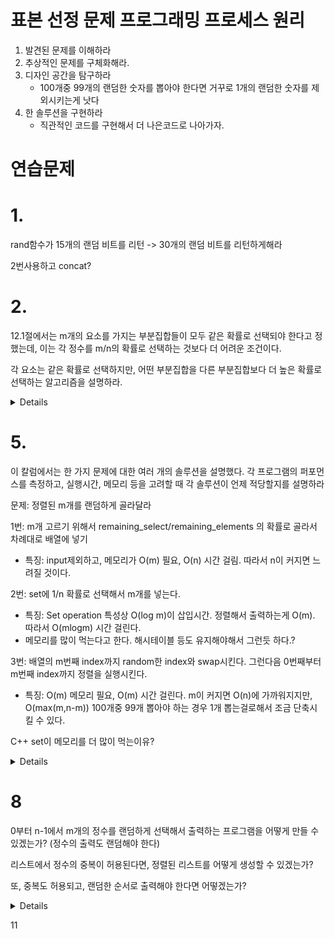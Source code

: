 # 표본 선정 문제 프로그래밍 프로세스 원리

1. 발견된 문제를 이해하라
2. 추상적인 문제를 구체화해라. 
3. 디자인 공간을 탐구하라
   -  100개중 99개의 랜덤한 숫자를 뽑아야 한다면 거꾸로 1개의 랜덤한 숫자를 제외시키는게 낫다
4. 한 솔루션을 구현하라 
   -  직관적인 코드를 구현해서 더 나은코드로 나아가자. 


# 연습문제 

# 1. 
rand함수가 15개의 랜덤 비트를 리턴 -> 30개의 랜덤 비트를 리턴하게해라

2번사용하고 concat? 

# 2.

12.1절에서는 m개의 요소를 가지는 부분집합들이 모두 같은 확률로 선택되야 한다고 정했는데, 이는 각 정수를 m/n의 확률로 선택하는 것보다 더 어려운 조건이다. 

각 요소는 같은 확률로 선택하지만, 어떤 부분집합을 다른 부분집합보다 더 높은 확률로 선택하는 알고리즘을 설명하라. 


<details>

m개를 고르고 싶고, n개의 요소가 있는 배열이 주어진다. 

각 요소가 같은 확률로 선택되야 한다면, n이나 m을 줄여나가지 않고, 각 요소를 m/n의 확률로 선택하면 된다.

다만, 이렇게 선택하면 m개를 넘을 수도 있으니까, 제외시키는 로직이 추가되야 한다. 

이 상태에서 앞에서부터 m개를 고르면 같은 확률로 선택했다고 볼 수 있나? 그렇진 않을거같은데 (앞에있는 요소가 더 높은 확률로 골라지니까 사실상 m/n * m/(뽑힌 C개))


### 연습문제 해답

0에서 n-1까지 m개의 정수를 선택하려면, 범위에서 i를 랜덤하게 고르고 (그러면 C개가 뽑히는데,) 특정 랜덤 정수 i를 골라서 i번째부터 m개를 고르면 된다. (최대범위 넘으면 0부터)

그러면 각 정수가 모두 m/n 확률로 선택된 셈이지만, 특정 부분집합이 더 많이 선택될 것이다.(이를테면 m이 크다면 항상 0번째랑 가까운게 더 많이 선택될 것이다.) 


</details>


# 5. 

이 칼럼에서는 한 가지 문제에 대한 여러 개의 솔루션을 설명했다. 각 프로그램의 퍼포먼스를 측정하고, 실행시간, 메모리 등을 고려할 때 각 솔루션이 언제 적당할지를 설명하라 

문제: 정렬된 m개를 랜덤하게 골라달라

1번: m개 고르기 위해서 remaining_select/remaining_elements 의 확률로 골라서 차례대로 배열에 넣기
  - 특징: input제외하고, 메모리가 O(m) 필요, O(n) 시간 걸림. 따라서 n이 커지면 느려질 것이다. 

2번: set에 1/n 확률로 선택해서 m개를 넣는다. 
  - 특징: Set operation 특성상 O(log m)이 삽입시간. 정렬해서 출력하는게 O(m). 따라서 O(mlogm) 시간 걸린다.
  - 메모리를 많이 먹는다고 한다. 해시테이블 등도 유지해야해서 그런듯 하다.? 

3번: 배열의 m번째 index까지 random한 index와 swap시킨다. 그런다음 0번째부터 m번째 index까지 정렬을 실행시킨다.
  - 특징: O(m) 메모리 필요, O(m) 시간 걸린다. m이 커지면 O(n)에 가까워지지만, O(max(m,n-m)) 100개중 99개 뽑아야 하는 경우 1개 뽑는걸로해서 조금 단축시킬 수 있다.

 
C++ set이 메모리를 더 많이 먹는이유?

<details>

 std::set이 메모리를 많이 먹는 이유

노드 기반 데이터 구조
  - std::set은 각 원소를 노드(Node) 단위로 저장하며, 각 노드는 추가적인 메타데이터(부가 정보)를 포함합니다.
  - 예를 들어, Red-Black Tree를 사용하면 색상 정보(1bit) 와 포인터(좌, 우, 부모 노드용 3개) 를 추가로 저장해야 합니다.
  - 즉, set<int>을 사용할 경우, int 하나만 저장하는 것이 아니라 추가적인 포인터 3개 + 색상 정보 등이 포함된 구조체(Node) 를 저장하는 방식입니다.

동적 할당 (Heap 메모리 사용)
  - std::set은 원소를 동적으로 할당하며, 각 원소가 힙(heap) 메모리에 개별적으로 저장됩니다.
  - 동적 할당 시에는 할당 오버헤드(extra metadata)도 추가되므로, 연속적인 메모리를 사용하는 vector보다 비효율적입니다.

포인터로 인한 캐시 비효율성
  - std::vector는 내부적으로 연속적인 메모리 블록을 사용하므로, CPU 캐시 친화적인 구조입니다.
  - 반면, std::set은 노드들이 서로 흩어져 있는 포인터 기반 구조이므로, 캐시 효율성이 떨어지고 더 많은 메모리를 요구합니다.

🔹 대안: std::unordered_set
만약 정렬이 필요하지 않고, 단순히 중복을 허용하지 않는 컨테이너가 필요하다면,
👉 std::unordered_set (해시 기반 컨테이너) 를 사용하면 메모리 사용량을 줄일 수도 있습니다.
단, std::unordered_set은 내부적으로 해시 테이블을 사용하므로, 해시 충돌이 많아지면 메모리 사용량이 증가할 수도 있습니다.

</details>



# 8

0부터 n-1에서 m개의 정수를 랜덤하게 선택해서 출력하는 프로그램을 어떻게 만들 수 있겠는가? (정수의 출력도 랜덤해야 한다)

리스트에서 정수의 중복이 허용된다면, 정렬된 리스트를 어떻게 생성할 수 있겠는가? 

또, 중복도 허용되고, 랜덤한 순서로 출력해야 한다면 어떻겠는가? 

<details>

1. m개의 정수를 랜덤하게 선택해서 출력한다면 m번째 index까지 무작위 index와 swap시켜서 그걸 m번째까지 출력할것. 

2. 리스트에서 정수의 중복이 허용된다면, 정렬된 리스트는 1/n 확률로 선택해서 list에 넣어서 차례대로 출력하면될 것.

3. 중복도 허용되고, 랜덤한 순서로 출력해야 한다면?  1/n 확률로 m번째 index까지 swap하고 m번째 index까지 출력한다? 이건 뜻을 잘 모르겠다. 


### 연습문제 해답

1. stdin으로 받을 때, 파일에서 읽어올 때 그냥 m개까지 출력해라. 

2. 중복이 허용된다면 set가 아니라 그냥 list에 넣어서 정렬해서 출력하면 된다 

3. 중복 허용, 랜덤 순서 출력하려면 가장 간단한 함수가 된다. 

```python

for i in range(0,m):
    print(random.randint(0,n-1))

```

# 11. 

한 광고용 게임에 16개의 점이 그려진 카드가 있고, 각 점에는 1 ... 16까지의 숫자가 적혀있다. 

게임 참가자는 스크래치를 긁어서 이 숫자를 드러나게 할건데, 만약 3이 나타나면 게임에서 지고 그 전에 1,2가 모두 나타나면 이긴다. (순서 상관 없이)

일련의 점을 선택했을 때 게임에서 이길 확률을 계산하기 위해 우리가 취할 단계를 설명하라

<details>

일단 가장 trivial 한 솔루션

1. 1에서 시작할때, 2에서 시작할때, 그리고 1,2가 아닌 특정 숫자에서 시작할때의 확률을 쭉 계산시킨다. 1에서 시작할땐 1/15 * 1/14 * 1/13 * ... 이런식으로 계산할 수 있을 것이다.

그럼 첫 카드를 고름에 따라서 게임의 확률이 테이블로 설정될거고, 각 카드를 고를 확률은 1/16 이므로, 이를 곱하면 될 것이다.


### 연습문제 해답 

어차피 다른 숫자들은 확률에 아무 상관도 없고, 그냥 한 라운드 스킵한거나 마찬가지다

1,2,3 의 순서 문제이다 

경우의 수 목록

```
1, 2, 3 
1, 3, 2
2, 1, 3
2, 3, 1
3, 1, 2
3, 2, 1
```

이렇게 6가지 경우의 수가 있을 것이다. 3이 마지막에 나오지 않는 이상 진다. 1/3 확률로 이긴다.

</details>

</details>

11
